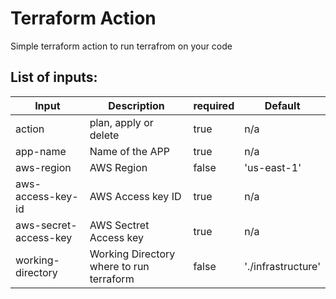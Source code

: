 # Terraform Action

Simple terraform action to run terrafrom on your code

## List of inputs:

| Input | Description | required | Default |
|-------|-------------|----------|---------|
|action|plan, apply or delete|true|n/a|
|app-name|Name of the APP|true|n/a|
|aws-region|AWS Region|false|'us-east-1'|
|aws-access-key-id|AWS Access key ID|true|n/a|
|aws-secret-access-key|AWS Sectret Access key|true|n/a|
|working-directory|Working Directory where to run terraform|false|'./infrastructure'|

